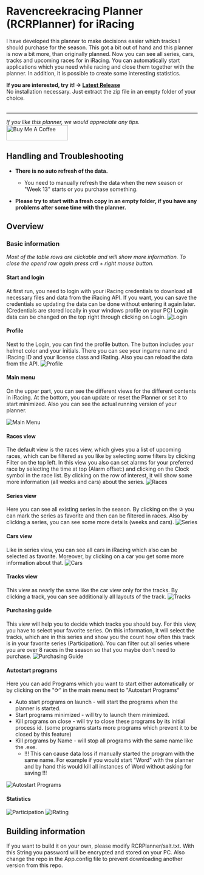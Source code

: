 # Ravencreekracing Planner (RCRPlanner) for iRacing
I have developed this planner to make decisions easier which tracks I should purchase for the season.
This got a bit out of hand and this planner is now a bit more, than originally planned. 
Now you can see all series, cars, tracks and upcoming races for in iRacing.
You can automatically start applications which you need while racing and close them together with the planner.
In addition, it is possible to create some interesting statistics.


**If you are interested, try it! -> [Latest Release](/../../releases/latest)** <br />
No installation necessary. Just extract the zip file in an empty folder of your choice.
<br />
<br />
___ 
*If you like this planner, we would appreciate any tips.*
<br /><a href="https://www.buymeacoffee.com/RCRacing" target="_blank"><img src="https://cdn.buymeacoffee.com/buttons/v2/default-green.png" alt="Buy Me A Coffee" style="height: 40px !important;width: 162px !important;" ></a>

## Handling and Troubleshooting 
* **There is no auto refresh of the data.**
    * You need to manually refresh the data when the new season or "Week 13" starts or you purchase something.

* **Please try to start with a fresh copy in an empty folder, if you have any problems after some time with the planner.**

## Overview
### Basic information
   *Most of the table rows are clickable and will show more information.*
   *To close the opend row again press crtl + right mouse button.*

#### Start and login
At first run, you need to login with your iRacing credentials to download all necessary files and data from the iRacing API.
If you want, you can save the credentials so updating the data can be done without entering it again later. (Credentials are stored locally in your windows profile on your PC)
Login data can be changed on the top right through clicking on Login.
![Login](/doc/images/login.png)

#### Profile 
Next to the Login, you can find the profile button. The button includes your helmet color and your initials.
There you can see your ingame name and iRacing ID and your license class and iRating. Also you can reload the data from the API.
![Profile](/doc/images/profile.png)

#### Main menu
On the upper part, you can see the different views for the different contents in iRacing. At the bottom, you can update or reset the Planner or set it to start minimized. Also you can see the actual running version of your planner.

![Main Menu](/doc/images/main_menu.png)

#### Races view
The default view is the races view, which gives you a list of upcoming races, which can be filtered as you like by selecting some filters by clicking Filter on the top left. 
In this view you also can set alarms for your preferred race by selecting the time at top (Alarm offset:) and clicking on the Clock symbol in the race list.
By clicking on the row of interest, it will show some more information (all weeks and cars) about the series.
![Races](/doc/images/races.png)

#### Series view
Here you can see all existing series in the season. By clicking on the ✰ you can mark the series as favorite and then can be filtered in races.
Also by clicking a series, you can see some more details (weeks and cars).
![Series](/doc/images/series.png)

#### Cars view
Like in series view, you can see all cars in iRacing which also can be selected as favorite. Moreover, by clicking on a car you get some more information about that.
![Cars](/doc/images/cars.png)

#### Tracks view 
This view as nearly the same like the car view only for the tracks. By clicking a track, you can see additionally all layouts of the track.
![Tracks](/doc/images/tracks.png)

#### Purchasing guide
This view will help you to decide which tracks you should buy. For this view, you have to select your favorite series. On this information, it will select the tracks, which are in this series and show you the count how often this track is in your favorite series (Participation). You can filter out all series where you are over 8 races in the season so that you maybe don't need to purchase.
![Purchasing Guide](/doc/images/purchase_guide.png)

#### Autostart programs
Here you can add Programs which you want to start either automatically or by clicking on the "⟳" in the main menu next to "Autostart Programs"
* Auto start programs on launch - will start the programs when the planner is started.
* Start programs minimized - will try to launch them minimized.
* Kill programs on close - will try to close these programs by its initial process id. (some programs starts more programs which prevent it to be closed by this feature)
* Kill programs by Name - will stop all programs with the same name like the .exe. 
    - !!! This can cause data loss if manually started the program with the same name. For example if you would start "Word" with the planner and by hand this would kill all instances of Word without asking for saving !!!

![Autostart Programs](/doc/images/autostart.png)

#### Statistics
![Participation](/doc/images/part_stats.png)
![iRating](/doc/images/irating_stats.png)

## Building information

If you want to build it on your own, please modify RCRPlanner/salt.txt. With this String you password will be encrypted and stored on your PC.
Also change the repo in the App.config file to prevent downloading another version from this repo.
